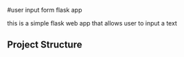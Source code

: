 #user input form flask app

this is a simple flask web app that allows user to input a text

## Project Structure
